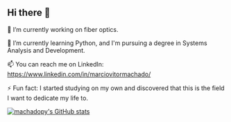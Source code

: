 ## Hi there 👋


🔭 I’m currently working on fiber optics.

🌱 I’m currently learning Python, and I'm pursuing a degree in Systems Analysis and Development.

📫 You can reach me on LinkedIn: https://www.linkedin.com/in/marciovitormachado/

⚡ Fun fact: I started studying on my own and discovered that this is the field I want to dedicate my life to.

[![machadopy's GitHub stats](https://github-readme-stats.vercel.app/api?username=machadopy&theme=dark)](https://github.com/anuraghazra/github-readme-stats)
